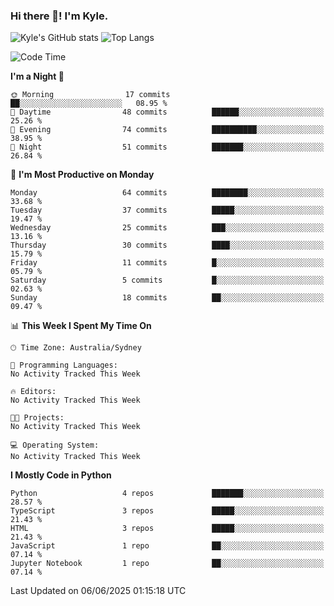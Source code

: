 ### Hi there 👋! I'm Kyle.

<!--
**kylewtho/kylewtho** is a ✨ _special_ ✨ repository because its `README.md` (this file) appears on your GitHub profile.

Here are some ideas to get you started:

- 🔭 I’m currently working on ...
- 🌱 I’m currently learning ...
- 👯 I’m looking to collaborate on ...
- 🤔 I’m looking for help with ...
- 💬 Ask me about ...
- 📫 How to reach me: ...
- 😄 Pronouns: ...
- ⚡ Fun fact: ...
-->
<!--START_SECTION:github-stats-->
![Kyle's GitHub stats](https://github-readme-stats.vercel.app/api?username=kylewtho&show_icons=true&count_private=true&line_height=40)
![Top Langs](https://github-readme-stats.vercel.app/api/top-langs/?username=kylewtho&hide=html)
<!--END_SECTION:github-stats-->

<!--START_SECTION:waka-->
![Code Time](http://img.shields.io/badge/Code%20Time-6%20hrs%2043%20mins-blue)

**I'm a Night 🦉** 

```text
🌞 Morning                17 commits          ██░░░░░░░░░░░░░░░░░░░░░░░   08.95 % 
🌆 Daytime                48 commits          ██████░░░░░░░░░░░░░░░░░░░   25.26 % 
🌃 Evening                74 commits          ██████████░░░░░░░░░░░░░░░   38.95 % 
🌙 Night                  51 commits          ███████░░░░░░░░░░░░░░░░░░   26.84 % 
```
📅 **I'm Most Productive on Monday** 

```text
Monday                   64 commits          ████████░░░░░░░░░░░░░░░░░   33.68 % 
Tuesday                  37 commits          █████░░░░░░░░░░░░░░░░░░░░   19.47 % 
Wednesday                25 commits          ███░░░░░░░░░░░░░░░░░░░░░░   13.16 % 
Thursday                 30 commits          ████░░░░░░░░░░░░░░░░░░░░░   15.79 % 
Friday                   11 commits          █░░░░░░░░░░░░░░░░░░░░░░░░   05.79 % 
Saturday                 5 commits           █░░░░░░░░░░░░░░░░░░░░░░░░   02.63 % 
Sunday                   18 commits          ██░░░░░░░░░░░░░░░░░░░░░░░   09.47 % 
```


📊 **This Week I Spent My Time On** 

```text
🕑︎ Time Zone: Australia/Sydney

💬 Programming Languages: 
No Activity Tracked This Week

🔥 Editors: 
No Activity Tracked This Week

🐱‍💻 Projects: 
No Activity Tracked This Week

💻 Operating System: 
No Activity Tracked This Week
```

**I Mostly Code in Python** 

```text
Python                   4 repos             ███████░░░░░░░░░░░░░░░░░░   28.57 % 
TypeScript               3 repos             █████░░░░░░░░░░░░░░░░░░░░   21.43 % 
HTML                     3 repos             █████░░░░░░░░░░░░░░░░░░░░   21.43 % 
JavaScript               1 repo              ██░░░░░░░░░░░░░░░░░░░░░░░   07.14 % 
Jupyter Notebook         1 repo              ██░░░░░░░░░░░░░░░░░░░░░░░   07.14 % 
```




 Last Updated on 06/06/2025 01:15:18 UTC
<!--END_SECTION:waka-->
